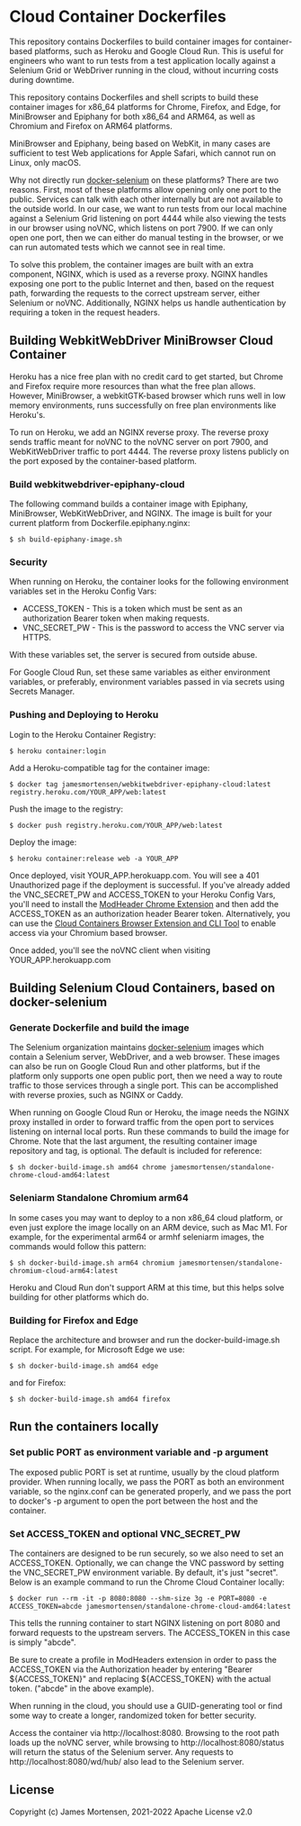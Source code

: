 # Cloud Container Dockerfiles

This repository contains Dockerfiles to build container images for container-based platforms, such as Heroku and Google Cloud Run. This is useful for engineers who want to run tests from a test application locally against a Selenium Grid or WebDriver running in the cloud, without incurring costs during downtime.

This repository contains Dockerfiles and shell scripts to build these container images for x86_64 platforms for Chrome, Firefox, and Edge, for MiniBrowser and Epiphany for both x86_64 and ARM64, as well as Chromium and Firefox on ARM64 platforms.

MiniBrowser and Epiphany, being based on WebKit, in many cases are sufficient to test Web applications for Apple Safari, which cannot run on Linux, only macOS.

Why not directly run [docker-selenium](https://github.com/SeleniumHQ/docker-selenium) on these platforms? There are two reasons. First, most of these platforms allow opening only one port to the public. Services can talk with each other internally but are not available to the outside world. In our case, we want to run tests from our local machine against a Selenium Grid listening on port 4444 while also viewing the tests in our browser using noVNC, which listens on port 7900. If we can only open one port, then we can either do manual testing in the browser, or we can run automated tests which we cannot see in real time. 

To solve this problem, the container images are built with an extra component, NGINX, which is used as a reverse proxy. NGINX handles exposing one port to the public Internet and then, based on the request path, forwarding the requests to the correct upstream server, either Selenium or noVNC. Additionally, NGINX helps us handle authentication by requiring a token in the request headers.

## Building WebkitWebDriver MiniBrowser Cloud Container

Heroku has a nice free plan with no credit card to get started, but Chrome and Firefox require more resources than what the free plan allows. However, MiniBrowser, a webkitGTK-based browser which runs well in low memory environments, runs successfully on free plan environments like Heroku's. 

To run on Heroku, we add an NGINX reverse proxy. The reverse proxy sends traffic meant for noVNC to the noVNC server on port 7900, and WebKitWebDriver traffic to port 4444.  The reverse proxy listens publicly on the port exposed by the container-based platform.

### Build webkitwebdriver-epiphany-cloud

The following command builds a container image with Epiphany, MiniBrowser, WebKitWebDriver, and NGINX. The image is built for your current platform from Dockerfile.epiphany.nginx:

```
$ sh build-epiphany-image.sh
```


### Security

When running on Heroku, the container looks for the following environment variables set in the Heroku Config Vars:

- ACCESS_TOKEN - This is a token which must be sent as an authorization Bearer token when making requests.
- VNC_SECRET_PW - This is the password to access the VNC server via HTTPS.

With these variables set, the server is secured from outside abuse.

For Google Cloud Run, set these same variables as either environment variables, or preferably, environment variables passed in via secrets using Secrets Manager.

### Pushing and Deploying to Heroku

Login to the Heroku Container Registry:

```
$ heroku container:login
```

Add a Heroku-compatible tag for the container image:

```
$ docker tag jamesmortensen/webkitwebdriver-epiphany-cloud:latest registry.heroku.com/YOUR_APP/web:latest
```

Push the image to the registry:

```
$ docker push registry.heroku.com/YOUR_APP/web:latest
```

Deploy the image:

```
$ heroku container:release web -a YOUR_APP
```

Once deployed, visit YOUR_APP.herokuapp.com. You will see a 401 Unauthorized page if the deployment is successful. If you've already added the VNC_SECRET_PW and ACCESS_TOKEN to your Heroku Config Vars, you'll need to install the [ModHeader Chrome Extension](https://chrome.google.com/webstore/detail/modheader/idgpnmonknjnojddfkpgkljpfnnfcklj?hl=en) and then add the ACCESS_TOKEN as an authorization header Bearer token. Alternatively, you can use the [Cloud Containers Browser Extension and CLI Tool](https://github.com/cloud-run-for-selenium/cloud-run-browser-auth) to enable access via your Chromium based browser.

Once added, you'll see the noVNC client when visiting YOUR_APP.herokuapp.com

## Building Selenium Cloud Containers, based on docker-selenium

### Generate Dockerfile and build the image

The Selenium organization maintains [docker-selenium](https://github.com/SeleniumHQ/docker-selenium) images which contain a Selenium server, WebDriver, and a web browser. These images can also be run on Google Cloud Run and other platforms, but if the platform only supports one open public port, then we need a way to route traffic to those services through a single port. This can be accomplished with reverse proxies, such as NGINX or Caddy.

When running on Google Cloud Run or Heroku, the image needs the NGINX proxy installed in order to forward traffic from the open port to services listening on internal local ports. Run these commands to build the image for Chrome. Note that the last argument, the resulting container image repository and tag, is optional. The default is included for reference:

```
$ sh docker-build-image.sh amd64 chrome jamesmortensen/standalone-chrome-cloud-amd64:latest
```


### Seleniarm Standalone Chromium arm64

In some cases you may want to deploy to a non x86_64 cloud platform, or even just explore the image locally on an ARM device, such as Mac M1. For example, for the experimental arm64 or armhf seleniarm images, the commands would follow this pattern:

```
$ sh docker-build-image.sh arm64 chromium jamesmortensen/standalone-chromium-cloud-arm64:latest
```

Heroku and Cloud Run don't support ARM at this time, but this helps solve building for other platforms which do.

### Building for Firefox and Edge

Replace the architecture and browser and run the docker-build-image.sh script. For example, for Microsoft Edge we use:

```
$ sh docker-build-image.sh amd64 edge
```

and for Firefox:

```
$ sh docker-build-image.sh amd64 firefox
```

## Run the containers locally

### Set public PORT as environment variable and -p argument

The exposed public PORT is set at runtime, usually by the cloud platform provider. When running locally, we pass the PORT as both an environment variable, so the nginx.conf can be generated properly, and we pass the port to docker's -p argument to open the port between the host and the container. 

### Set ACCESS_TOKEN and optional VNC_SECRET_PW

The containers are designed to be run securely, so we also need to set an ACCESS_TOKEN. Optionally, we can change the VNC password by setting the VNC_SECRET_PW environment variable. By default, it's just "secret". Below is an example command to run the Chrome Cloud Container locally:

```
$ docker run --rm -it -p 8080:8080 --shm-size 3g -e PORT=8080 -e ACCESS_TOKEN=abcde jamesmortensen/standalone-chrome-cloud-amd64:latest
```

This tells the running container to start NGINX listening on port 8080 and forward requests to the upstream servers. The ACCESS_TOKEN in this case is simply "abcde".

Be sure to create a profile in ModHeaders extension in order to pass the ACCESS_TOKEN via the Authorization header by entering "Bearer ${ACCESS_TOKEN}" and replacing ${ACCESS_TOKEN} with the actual token. ("abcde" in the above example).

When running in the cloud, you should use a GUID-generating tool or find some way to create a longer, randomized token for better security.

Access the container via http://localhost:8080. Browsing to the root path loads up the noVNC server, while browsing to http://localhost:8080/status will return the status of the Selenium server. Any requests to http://localhost:8080/wd/hub/ also lead to the Selenium server.


## License

Copyright (c) James Mortensen, 2021-2022 Apache License v2.0

